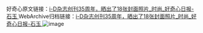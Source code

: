 好奇心原文链接：[i-D杂志创刊35周年，晒出了18张封面照片_时尚_好奇心日报-石玉 ](https://www.qdaily.com/articles/10087.html)
WebArchive归档链接：[i-D杂志创刊35周年，晒出了18张封面照片_时尚_好奇心日报-石玉 ](http://web.archive.org/web/20190623155609/https://www.qdaily.com/articles/10087.html)
![image](http://ww3.sinaimg.cn/large/007d5XDply1g3vuzbvnegj30u07e5azj)